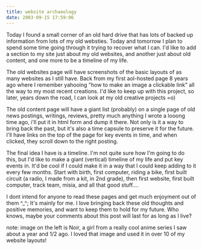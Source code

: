 ```yaml
---
title: website archaeology
date: 2003-09-15 17:59:06
---
```




Today I found a small corner of an old hard drive that has lots of backed up information from lots of my old websties.  Today and tomorrow I plan to spend some time going through it trying to recover what I can.  I'd like to add a section to my site just about my old websites, and another just about old content, and one more to be a timeline of my life.

The old websites page will have screenshots of the basic layouts of as many websites as I still have.  Back from my first aol-hosted page 8 years ago where I remember yahooing "how to make an image a clickable link" all the way to my most recent creations.  I'd like to keep up with this project, so later, years down the road, I can look at my old creative projects =o)

The old content page will have a giant list (probably) on a single page of old news postings, writings, reviews, pretty much anything I wrote a looong time ago, i'll put it in html form and dump it there.  Not only is it a way to bring back the past, but it's also a time capsule to preserve it for the future.  I'll have links on the top of the page for key events in time, and when clicked, they scroll down to the right posting.

The final idea I have is a timeline.  I'm not quite sure how I'm going to do this, but I'd like to make a giant (vertical) timeline of my life and put key events in.  It'd be cool if I could make it in a way that I could keep adding to it every few months.  Start with birth, first computer, riding a bike, first built circuit (a radio, I made from a kit, in 2nd grade), then first website, first built computer, track team, misia, and all that good stuff....

I dont intend for anyone to read these pages and get much enjoyment out of them ^_^;  It's mainly for me.  I love bringing back these old thoughts and positive memories, and want to keep them to hold for my future.  Who knows, maybe your comments about this post will last for as long as I live?

note: image on the left is Noir, a girl from a really cool anime series I saw about a year and 1/2 ago. I loved that image and used it in over 10 of my website layouts!
